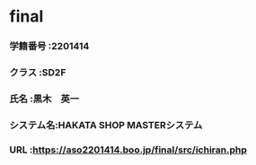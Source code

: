 # final

### 学籍番号  :2201414
### クラス    :SD2F
### 氏名      :黒木　英一
### システム名:HAKATA SHOP MASTERシステム
### URL       :https://aso2201414.boo.jp/final/src/ichiran.php

